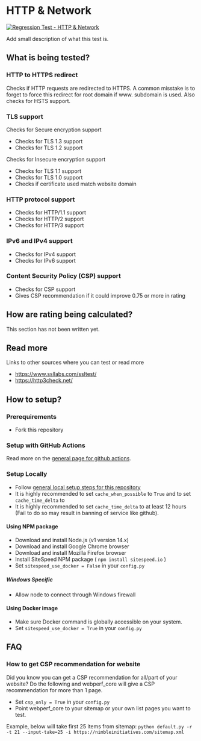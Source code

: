 # HTTP & Network
[![Regression Test - HTTP & Network](https://github.com/Webperf-se/webperf_core/actions/workflows/regression-test-http.yml/badge.svg)](https://github.com/Webperf-se/webperf_core/actions/workflows/regression-test-http.yml)

Add small description of what this test is.


## What is being tested?

### HTTP to HTTPS redirect

Checks if HTTP requests are redirected to HTTPS.
A common misstake is to forget to force this redirect for root domain if www. subdomain is used.
Also checks for HSTS support.

### TLS support

Checks for Secure encryption support
* Checks for TLS 1.3 support
* Checks for TLS 1.2 support

Checks for Insecure encryption support
* Checks for TLS 1.1 support
* Checks for TLS 1.0 support
* Checks if certificate used match website domain

### HTTP protocol support

* Checks for HTTP/1.1 support
* Checks for HTTP/2 support
* Checks for HTTP/3 support

### IPv6 and IPv4 support

* Checks for IPv4 support
* Checks for IPv6 support

### Content Security Policy (CSP) support

* Checks for CSP support
* Gives CSP recommendation if it could improve 0.75 or more in rating

## How are rating being calculated?

This section has not been written yet.

## Read more

Links to other sources where you can test or read more

* https://www.ssllabs.com/ssltest/
* https://http3check.net/

## How to setup?

### Prerequirements

* Fork this repository

### Setup with GitHub Actions

Read more on the [general page for github actions](../getting-started-github-actions.md).

### Setup Locally

* Follow [general local setup steps for this repository](../getting-started-local.md)
* It is highly recommended to set `cache_when_possible` to `True` and to set `cache_time_delta` to
* It is highly recommended to set `cache_time_delta` to at least 12 hours (Fail to do so may result in banning of service like github).

#### Using NPM package

* Download and install Node.js (v1 version 14.x)
* Download and install Google Chrome browser
* Download and install Mozilla Firefox browser
* Install SiteSpeed NPM package ( `npm install sitespeed.io` )
* Set `sitespeed_use_docker = False` in your `config.py`

##### Windows Specific

* Allow node to connect through Windows firewall

#### Using Docker image

* Make sure Docker command is globally accessible on your system.
* Set `sitespeed_use_docker = True` in your `config.py`

## FAQ

### How to get CSP recommendation for website
Did you know you can get a CSP recommendation for all/part of your website?
Do the following and webperf_core will give a CSP recommendation for more than 1 page.
* Set `csp_only = True` in your `config.py`
* Point webperf_core to your sitemap or your own list pages you want to test.

Example, below will take first 25 items from sitemap:
`python default.py -r -t 21 --input-take=25 -i https://nimbleinitiatives.com/sitemap.xml`
